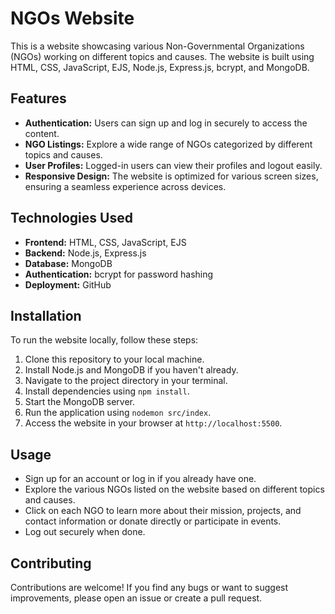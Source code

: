 # NGOs Website

This is a website showcasing various Non-Governmental Organizations (NGOs) working on different topics and causes. The website is built using HTML, CSS, JavaScript, EJS, Node.js, Express.js, bcrypt, and MongoDB.

## Features

- **Authentication:** Users can sign up and log in securely to access the content.
- **NGO Listings:** Explore a wide range of NGOs categorized by different topics and causes.
- **User Profiles:** Logged-in users can view their profiles and logout easily.
- **Responsive Design:** The website is optimized for various screen sizes, ensuring a seamless experience across devices.

## Technologies Used

- **Frontend:** HTML, CSS, JavaScript, EJS
- **Backend:** Node.js, Express.js
- **Database:** MongoDB
- **Authentication:** bcrypt for password hashing
- **Deployment:** GitHub

## Installation

To run the website locally, follow these steps:

1. Clone this repository to your local machine.
2. Install Node.js and MongoDB if you haven't already.
3. Navigate to the project directory in your terminal.
4. Install dependencies using `npm install`.
5. Start the MongoDB server.
6. Run the application using `nodemon src/index`.
7. Access the website in your browser at `http://localhost:5500`.

## Usage

- Sign up for an account or log in if you already have one.
- Explore the various NGOs listed on the website based on different topics and causes.
- Click on each NGO to learn more about their mission, projects, and contact information or donate directly or participate in events.
- Log out securely when done.

## Contributing

Contributions are welcome! If you find any bugs or want to suggest improvements, please open an issue or create a pull request.

